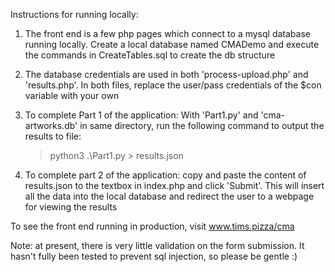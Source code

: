 Instructions for running locally:

1) The front end is a few php pages which connect to a mysql database running locally. Create a local database named CMADemo and execute the commands in CreateTables.sql to create the db structure

2) The database credentials are used in both 'process-upload.php' and 'results.php'. In both files, replace the user/pass credentials of the $con variable with your own

3) To complete Part 1 of the application: With 'Part1.py' and 'cma-artworks.db' in same directory, run the following command to output the results to file:
	>python3 .\Part1.py > results.json

4) To complete part 2 of the application: copy and paste the content of results.json to the textbox in index.php and click 'Submit'. This will insert all the data into the local database and redirect the user to a webpage for viewing the results

To see the front end running in production, visit www.tims.pizza/cma

Note: at present, there is very little validation on the form submission. It hasn't fully been tested to prevent sql injection, so please be gentle :)

